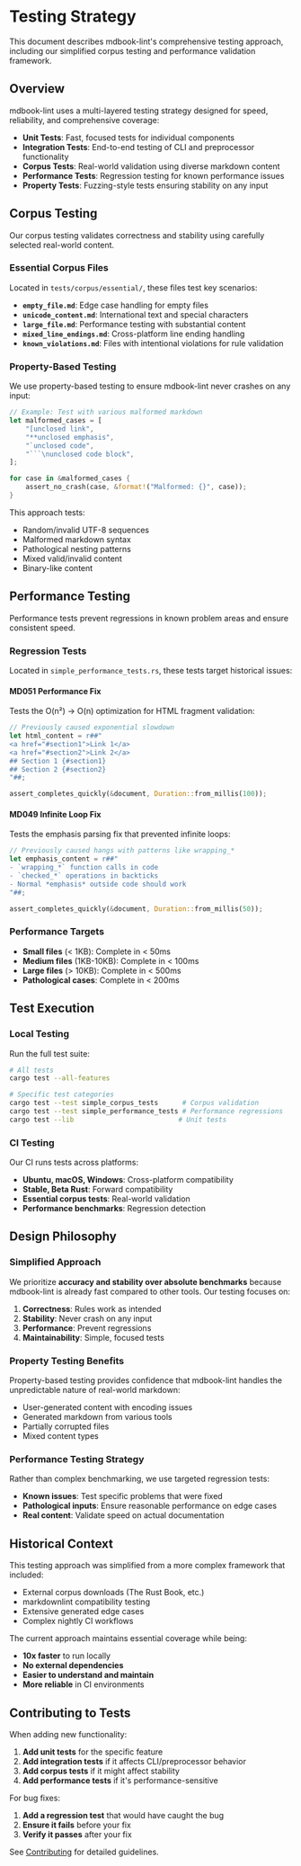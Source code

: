 # Testing Strategy

This document describes mdbook-lint's comprehensive testing approach, including our simplified corpus testing and performance validation framework.

## Overview

mdbook-lint uses a multi-layered testing strategy designed for speed, reliability, and comprehensive coverage:

- **Unit Tests**: Fast, focused tests for individual components
- **Integration Tests**: End-to-end testing of CLI and preprocessor functionality
- **Corpus Tests**: Real-world validation using diverse markdown content
- **Performance Tests**: Regression testing for known performance issues
- **Property Tests**: Fuzzing-style tests ensuring stability on any input

## Corpus Testing

Our corpus testing validates correctness and stability using carefully selected real-world content.

### Essential Corpus Files

Located in `tests/corpus/essential/`, these files test key scenarios:

- **`empty_file.md`**: Edge case handling for empty files
- **`unicode_content.md`**: International text and special characters
- **`large_file.md`**: Performance testing with substantial content
- **`mixed_line_endings.md`**: Cross-platform line ending handling
- **`known_violations.md`**: Files with intentional violations for rule validation

### Property-Based Testing

We use property-based testing to ensure mdbook-lint never crashes on any input:

```rust
// Example: Test with various malformed markdown
let malformed_cases = [
    "[unclosed link",
    "**unclosed emphasis", 
    "`unclosed code",
    "```\nunclosed code block",
];

for case in &malformed_cases {
    assert_no_crash(case, &format!("Malformed: {}", case));
}
```

This approach tests:
- Random/invalid UTF-8 sequences
- Malformed markdown syntax
- Pathological nesting patterns
- Mixed valid/invalid content
- Binary-like content

## Performance Testing

Performance tests prevent regressions in known problem areas and ensure consistent speed.

### Regression Tests

Located in `simple_performance_tests.rs`, these tests target historical issues:

#### MD051 Performance Fix
Tests the O(n²) → O(n) optimization for HTML fragment validation:

```rust
// Previously caused exponential slowdown
let html_content = r##"
<a href="#section1">Link 1</a>
<a href="#section2">Link 2</a>
## Section 1 {#section1}
## Section 2 {#section2}
"##;

assert_completes_quickly(&document, Duration::from_millis(100));
```

#### MD049 Infinite Loop Fix
Tests the emphasis parsing fix that prevented infinite loops:

```rust
// Previously caused hangs with patterns like wrapping_*
let emphasis_content = r##"
- `wrapping_*` function calls in code
- `checked_*` operations in backticks
- Normal *emphasis* outside code should work
"##;

assert_completes_quickly(&document, Duration::from_millis(50));
```

### Performance Targets

- **Small files** (< 1KB): Complete in < 50ms
- **Medium files** (1KB-10KB): Complete in < 100ms  
- **Large files** (> 10KB): Complete in < 500ms
- **Pathological cases**: Complete in < 200ms

## Test Execution

### Local Testing

Run the full test suite:

```bash
# All tests
cargo test --all-features

# Specific test categories
cargo test --test simple_corpus_tests      # Corpus validation
cargo test --test simple_performance_tests # Performance regressions
cargo test --lib                          # Unit tests
```

### CI Testing

Our CI runs tests across platforms:

- **Ubuntu, macOS, Windows**: Cross-platform compatibility
- **Stable, Beta Rust**: Forward compatibility
- **Essential corpus tests**: Real-world validation
- **Performance benchmarks**: Regression detection

## Design Philosophy

### Simplified Approach

We prioritize **accuracy and stability over absolute benchmarks** because mdbook-lint is already fast compared to other tools. Our testing focuses on:

1. **Correctness**: Rules work as intended
2. **Stability**: Never crash on any input
3. **Performance**: Prevent regressions
4. **Maintainability**: Simple, focused tests

### Property Testing Benefits

Property-based testing provides confidence that mdbook-lint handles the unpredictable nature of real-world markdown:

- User-generated content with encoding issues
- Generated markdown from various tools
- Partially corrupted files
- Mixed content types

### Performance Testing Strategy

Rather than complex benchmarking, we use targeted regression tests:

- **Known issues**: Test specific problems that were fixed
- **Pathological inputs**: Ensure reasonable performance on edge cases
- **Real content**: Validate speed on actual documentation

## Historical Context

This testing approach was simplified from a more complex framework that included:

- External corpus downloads (The Rust Book, etc.)
- markdownlint compatibility testing
- Extensive generated edge cases
- Complex nightly CI workflows

The current approach maintains essential coverage while being:
- **10x faster** to run locally
- **No external dependencies**
- **Easier to understand and maintain**
- **More reliable** in CI environments

## Contributing to Tests

When adding new functionality:

1. **Add unit tests** for the specific feature
2. **Add integration tests** if it affects CLI/preprocessor behavior
3. **Add corpus tests** if it might affect stability
4. **Add performance tests** if it's performance-sensitive

For bug fixes:
1. **Add a regression test** that would have caught the bug
2. **Ensure it fails** before your fix
3. **Verify it passes** after your fix

See [Contributing](./contributing.md) for detailed guidelines.